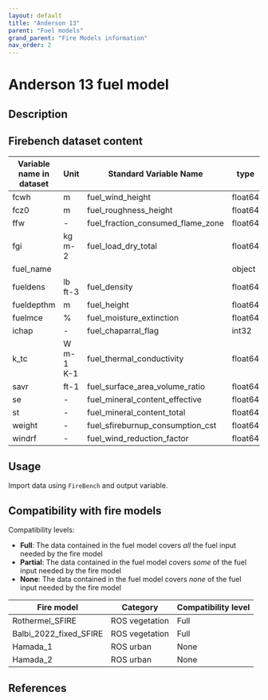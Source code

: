 ```yaml
---
layout: default
title: "Anderson 13"
parent: "Fuel models"
grand_parent: "Fire Models information"
nav_order: 2
---
```


# Anderson 13 fuel model

## Description

## Firebench dataset content

Variable name in dataset    | Unit  | Standard Variable Name    | type      | Source
------------------------    | ----  | ----------------------    | ----      | ------
fcwh                        | m     | fuel_wind_height          | float64   | TBD
fcz0                        | m     | fuel_roughness_height     | float64   | TBD
ffw                         | -     | fuel_fraction_consumed_flame_zone | float64 | TBD
fgi                         | kg m-2| fuel_load_dry_total       | float64   | TBD
fuel_name                   |       |                           | object    | TBD
fueldens                    | lb ft-3| fuel_density             | float64   | TBD
fueldepthm                  | m     | fuel_height               | float64   | TBD
fuelmce                     | %     | fuel_moisture_extinction  | float64   | TBD
ichap                       | -     | fuel_chaparral_flag       | int32     | TBD
k_tc                        | W m-1 K-1| fuel_thermal_conductivity| float64 | TBD
savr                        | ft-1  | fuel_surface_area_volume_ratio| float64 | TBD
se                          | -  | fuel_mineral_content_effective| float64  | TBD
st                          | -  | fuel_mineral_content_total   | float64   | TBD
weight                      | -  | fuel_sfireburnup_consumption_cst| float64| TBD
windrf                      | -  | fuel_wind_reduction_factor   | float64   | TBD

## Usage

Import data using `FireBench` and output variable.

## Compatibility with fire models

Compatibility levels:
- **Full**: The data contained in the fuel model covers *all* the fuel input needed by the fire model
- **Partial**: The data contained in the fuel model covers *some* of the fuel input needed by the fire model
- **None**: The data contained in the fuel model covers *none* of the fuel input needed by the fire model


Fire model              | Category          | Compatibility level
----------              | --------          | -----------------
Rothermel_SFIRE         | ROS vegetation    | Full
Balbi_2022_fixed_SFIRE  | ROS vegetation    | Full
Hamada_1                | ROS urban         | None
Hamada_2                | ROS urban         | None


## References

